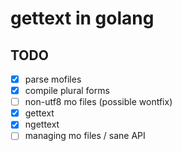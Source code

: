 # gettext in golang

## TODO

- [x] parse mofiles
- [x] compile plural forms
- [ ] non-utf8 mo files (possible wontfix)
- [x] gettext
- [x] ngettext
- [ ] managing mo files / sane API
